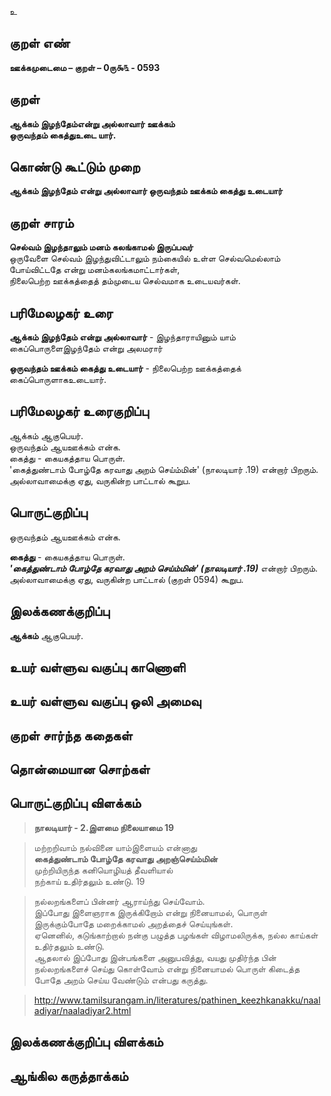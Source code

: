 உ

## குறள் எண் 

**ஊக்கமுடைமை – குறள் – 0ரு௯௩ - 0593**  

## குறள் 

**ஆக்கம் இழந்தேம்என்று அல்லாவார் ஊக்கம்  
ஒருவந்தம் கைத்துஉடை யார்.**  

## கொண்டு கூட்டும் முறை

**ஆக்கம் இழந்தேம் என்று அல்லாவார் ஒருவந்தம் ஊக்கம் கைத்து உடையார்** 

## குறள் சாரம் 

**செல்வம் இழந்தாலும் மனம் கலங்காமல் இருப்பவர்**  
ஒருவேளை செல்வம் இழந்துவிட்டாலும் நம்கையில் உள்ள செல்வமெல்லாம் போய்விட்டதே என்று மனம்கலங்கமாட்டார்கள்,  
நிலைபெற்ற ஊக்கத்தைத் தம்முடைய செல்வமாக உடையவர்கள்.  

## பரிமேலழகர் உரை

**ஆக்கம் இழந்தேம் என்று அல்லாவார்** - இழந்தாராயினும் யாம் கைப்பொருளைஇழந்தேம் என்று அலமரார்  

**ஒருவந்தம் ஊக்கம் கைத்து உடையார்** - நிலைபெற்ற ஊக்கத்தைக் கைப்பொருளாகஉடையார். 

## பரிமேலழகர் உரைகுறிப்பு   

ஆக்கம் ஆகுபெயர்.  
ஒருவந்தம் ஆயஊக்கம் என்க.  
கைத்து - கையகத்தாய பொருள்.  
'கைத்துண்டாம் போழ்தே கரவாது அறம் செய்ம்மின்' (நாலடியார் .19) என்றார் பிறரும். அல்லாவாமைக்கு ஏது, வருகின்ற பாட்டால் கூறுப.    

## பொருட்குறிப்பு 

ஒருவந்தம் ஆயஊக்கம் என்க.   

**கைத்து** - கையகத்தாய பொருள்.  
_**'கைத்துண்டாம் போழ்தே கரவாது அறம் செய்ம்மின்' (நாலடியார் .19)**_ என்றார் பிறரும்.  
அல்லாவாமைக்கு ஏது, வருகின்ற பாட்டால் (குறள் 0594) கூறுப.  

## இலக்கணக்குறிப்பு  

**ஆக்கம்** ஆகுபெயர்.   

## உயர் வள்ளுவ வகுப்பு காணொளி


## உயர் வள்ளுவ வகுப்பு ஒலி அமைவு 

 
## குறள் சார்ந்த கதைகள் 


## தொன்மையான சொற்கள்


## பொருட்குறிப்பு விளக்கம்

>**நாலடியார் - 2.இளமை நிலையாமை 19**  

>மற்றறிவாம் நல்வினை யாம்இளையம் என்னாது  
>**கைத்துண்டாம் போழ்தே கரவாது அறஞ்செய்ம்மின்**  
>முற்றியிருந்த கனியொழியத் தீவளியால்  
>நற்காய் உதிர்தலும் உண்டு. 	19

>நல்லறங்களைப் பின்னர் ஆராய்ந்து செய்வோம்.   
>இப்போது இளைஞராக இருக்கிறோம் என்று நினையாமல், பொருள் இருக்கும்போதே மறைக்காமல் அறத்தைச் செய்யுங்கள்.    
>ஏனெனில், கடுங்காற்றால் நன்கு பழுத்த பழங்கள் விழாமலிருக்க, நல்ல காய்கள் உதிர்தலும் உண்டு.   
>ஆதலால் இப்போது இன்பங்களை அனுபவித்து, வயது முதிர்ந்த பின் நல்லறங்களைச் செய்து கொள்வோம் என்று நினையாமல் பொருள் கிடைத்த போதே அறம் செய்ய வேண்டும் என்பது கருத்து.    

>http://www.tamilsurangam.in/literatures/pathinen_keezhkanakku/naaladiyar/naaladiyar2.html

## இலக்கணக்குறிப்பு விளக்கம்


## ஆங்கில கருத்தாக்கம் 


